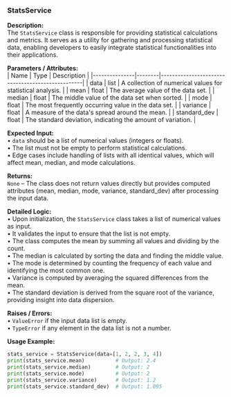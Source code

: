 ### StatsService

**Description:**  
The `StatsService` class is responsible for providing statistical calculations and metrics. It serves as a utility for gathering and processing statistical data, enabling developers to easily integrate statistical functionalities into their applications.

**Parameters / Attributes:**  
| Name          | Type   | Description                                      |
|---------------|--------|--------------------------------------------------|
| data          | list   | A collection of numerical values for statistical analysis. |
| mean          | float  | The average value of the data set.              |
| median        | float  | The middle value of the data set when sorted.   |
| mode          | float  | The most frequently occurring value in the data set. |
| variance      | float  | A measure of the data's spread around the mean. |
| standard_dev  | float  | The standard deviation, indicating the amount of variation. |

**Expected Input:**  
• `data` should be a list of numerical values (integers or floats).  
• The list must not be empty to perform statistical calculations.  
• Edge cases include handling of lists with all identical values, which will affect mean, median, and mode calculations.

**Returns:**  
`None` – The class does not return values directly but provides computed attributes (mean, median, mode, variance, standard_dev) after processing the input data.

**Detailed Logic:**  
• Upon initialization, the `StatsService` class takes a list of numerical values as input.  
• It validates the input to ensure that the list is not empty.  
• The class computes the mean by summing all values and dividing by the count.  
• The median is calculated by sorting the data and finding the middle value.  
• The mode is determined by counting the frequency of each value and identifying the most common one.  
• Variance is computed by averaging the squared differences from the mean.  
• The standard deviation is derived from the square root of the variance, providing insight into data dispersion.

**Raises / Errors:**  
• `ValueError` if the input data list is empty.  
• `TypeError` if any element in the data list is not a number.

**Usage Example:**  
```python
stats_service = StatsService(data=[1, 2, 2, 3, 4])
print(stats_service.mean)          # Output: 2.4
print(stats_service.median)        # Output: 2
print(stats_service.mode)          # Output: 2
print(stats_service.variance)      # Output: 1.2
print(stats_service.standard_dev)  # Output: 1.095
```